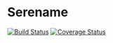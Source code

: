 # Serename
  
[![Build Status](https://travis-ci.org/SmeTskE/serename.svg?branch=master)](https://travis-ci.org/SmeTskE/serename)
[![Coverage Status](https://coveralls.io/repos/SmeTskE/serename/badge.png?branch=master)](https://coveralls.io/r/SmeTskE/serename?branch=master)
